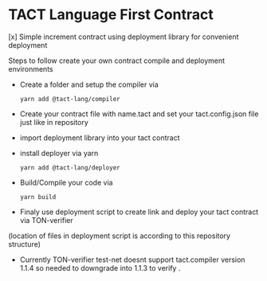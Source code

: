 # TACT Language First Contract 

[x] Simple increment contract using deployment library for convenient deployment

Steps to follow create your own contract compile and deployment environments
     
- Create a folder and setup the compiler via 
   
   ```
   yarn add @tact-lang/compiler
   ```

- Create your contract file with name.tact and set your tact.config.json file just like in repository

- import deployment library into your tact contract 

- install deployer via yarn
    ```
    yarn add @tact-lang/deployer
    ```
- Build/Compile your code via 
    ```
    yarn build 
    ```
- Finaly use deployment script to create link and deploy your tact contract via TON-verifier

(location of files in deployment script is according to this repository structure)    

- Currently TON-verifier test-net doesnt support tact.compiler version 1.1.4 so needed to downgrade into 1.1.3 to verify .





  